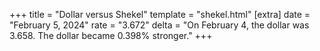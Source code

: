 +++
title = "Dollar versus Shekel"
template = "shekel.html"
[extra]
date = "February  5, 2024"
rate = "3.672"
delta = "On February  4, the dollar was 3.658. The dollar became 0.398% stronger."
+++
